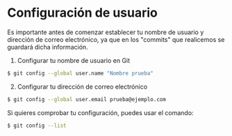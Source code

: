 # Configuración de usuario

Es importante antes de comenzar establecer tu nombre de usuario y dirección de correo electrónico, ya que en los "commits" que realicemos se guardará dicha información.

1. Configurar tu nombre de usuario en Git

```bash
$ git config --global user.name "Nombre prueba"
```

2. Configurar tu dirección de correo electrónico

```bash
$ git config --global user.email prueba@ejemplo.com
```

Si quieres comprobar tu configuración, puedes usar el comando:

```bash
$ git config --list
```
